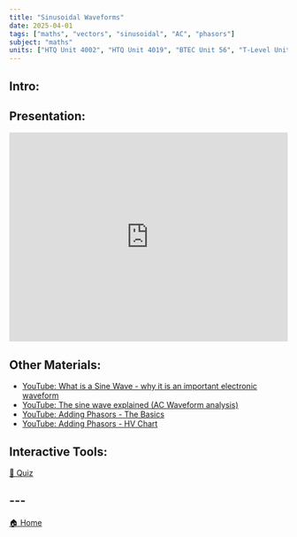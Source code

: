 ```yaml
---
title: "Sinusoidal Waveforms"
date: 2025-04-01
tags: ["maths", "vectors", "sinusoidal", "AC", "phasors"]
subject: "maths"
units: ["HTQ Unit 4002", "HTQ Unit 4019", "BTEC Unit 56", "T-Level Unit 08"]
---
```


## Intro:

## Presentation:

<div style="position: relative; width: 100%; height: 0; padding-top: 75%;">
    <iframe src="https://EngineeringShare.github.io/engineering-hub/presentations/Sinusoidal waveforms.pdf" 
        style="position: absolute; top: 0; left: 0; width: 100%; height: 100%; border: none;">
    </iframe>
</div>

## Other Materials:
* [YouTube: What is a Sine Wave - why it is an important electronic waveform](https://youtu.be/7hyBl_tTWh8?si=0BTcnyH-IB6J6KMM)
* [YouTube: The sine wave explained (AC Waveform analysis)](https://youtu.be/98FgWHu2eI4?si=36MeWDm12HHKouyl)
* [YouTube: Adding Phasors - The Basics](https://youtu.be/_aOftEfyHgI?si=EXJOflpkDNYLGFlK)
* [YouTube: Adding Phasors - HV Chart](https://youtu.be/Aeq1pceXSWs?si=0N-8Ht3W7fQBXaMf)

## Interactive Tools:

<a href="https://engineeringshare.github.io/engineering-hub/interactive/Sinusoidals%20Quiz.html">📝 Quiz</a>

## ---

<a href="https://engineeringshare.github.io/engineering-hub">🏠 Home</a>
